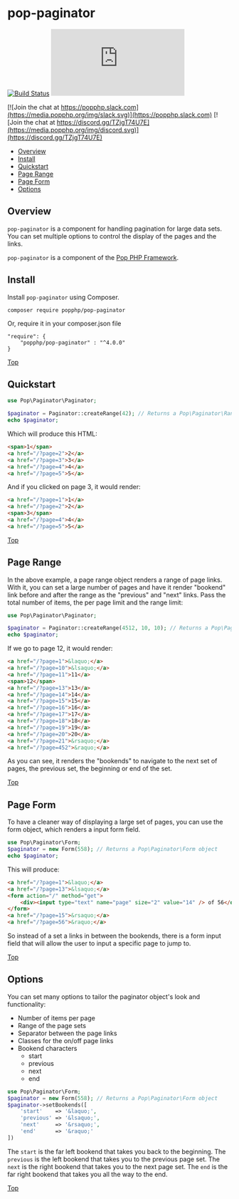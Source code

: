 pop-paginator
=============

[![Build Status](https://github.com/popphp/pop-paginator/workflows/phpunit/badge.svg)](https://github.com/popphp/pop-paginator/actions)
[![Coverage Status](http://cc.popphp.org/coverage.php?comp=pop-paginator)](http://cc.popphp.org/pop-paginator/)

[![Join the chat at https://popphp.slack.com](https://media.popphp.org/img/slack.svg)](https://popphp.slack.com)
[![Join the chat at https://discord.gg/TZjgT74U7E](https://media.popphp.org/img/discord.svg)](https://discord.gg/TZjgT74U7E)

* [Overview](#overview)
* [Install](#install)
* [Quickstart](#quickstart)
* [Page Range](#page-range)
* [Page Form](#page-form)
* [Options](#options)

Overview
--------
`pop-paginator` is a component for handling pagination for large data sets.
You can set multiple options to control the display of the pages and the links.

`pop-paginator` is a component of the [Pop PHP Framework](http://www.popphp.org/).

Install
-------

Install `pop-paginator` using Composer.

    composer require popphp/pop-paginator

Or, require it in your composer.json file

    "require": {
        "popphp/pop-paginator" : "^4.0.0"
    }

[Top](#pop-paginator)

Quickstart
----------

```php
use Pop\Paginator\Paginator;

$paginator = Paginator::createRange(42); // Returns a Pop\Paginator\Range object
echo $paginator;
```

Which will produce this HTML:

```html
<span>1</span>
<a href="/?page=2">2</a>
<a href="/?page=3">3</a>
<a href="/?page=4">4</a>
<a href="/?page=5">5</a>
```

And if you clicked on page 3, it would render:

```html
<a href="/?page=1">1</a>
<a href="/?page=2">2</a>
<span>3</span>
<a href="/?page=4">4</a>
<a href="/?page=5">5</a>
```

[Top](#pop-paginator)

Page Range
----------

In the above example, a page range object renders a range of page links. With it, you can
set a large number of pages and have it render "bookend" link before and after the range
as the "previous" and "next" links. Pass the total number of items, the per page limit and the
range limit:

```php
use Pop\Paginator\Paginator;

$paginator = Paginator::createRange(4512, 10, 10); // Returns a Pop\Paginator\Range object
echo $paginator;
```

If we go to page 12, it would render:

```html
<a href="/?page=1">&laquo;</a>
<a href="/?page=10">&lsaquo;</a>
<a href="/?page=11">11</a>
<span>12</span>
<a href="/?page=13">13</a>
<a href="/?page=14">14</a>
<a href="/?page=15">15</a>
<a href="/?page=16">16</a>
<a href="/?page=17">17</a>
<a href="/?page=18">18</a>
<a href="/?page=19">19</a>
<a href="/?page=20">20</a>
<a href="/?page=21">&rsaquo;</a>
<a href="/?page=452">&raquo;</a>
```

As you can see, it renders the "bookends" to navigate to the next set of pages,
the previous set, the beginning or end of the set.

[Top](#pop-paginator)

Page Form
---------

To have a cleaner way of displaying a large set of pages, you can use the form object,
which renders a input form field.

```php
use Pop\Paginator\Form;
$paginator = new Form(558); // Returns a Pop\Paginator\Form object
echo $paginator;
```

This will produce:

```html
<a href="/?page=1">&laquo;</a>
<a href="/?page=13">&lsaquo;</a>
<form action="/" method="get">
    <div><input type="text" name="page" size="2" value="14" /> of 56</div>
</form>
<a href="/?page=15">&rsaquo;</a>
<a href="/?page=56">&raquo;</a>
```

So instead of a set a links in between the bookends, there is a form input field
that will allow the user to input a specific page to jump to.

[Top](#pop-paginator)

Options
-------

You can set many options to tailor the paginator object's look and functionality:

* Number of items per page
* Range of the page sets
* Separator between the page links
* Classes for the on/off page links
* Bookend characters
    + start
    + previous
    + next
    + end

```php
use Pop\Paginator\Form;
$paginator = new Form(558); // Returns a Pop\Paginator\Form object
$paginator->setBookends([
    'start'    => '&laquo;',
    'previous' => '&lsaquo;',
    'next'     => '&rsaquo;',
    'end'      => '&raquo;'
])
```

The `start` is the far left bookend that takes you back to the beginning.
The `previous` is the left bookend that takes you to the previous page set.
The `next` is the right bookend that takes you to the next page set.
The `end` is the far right bookend that takes you all the way to the end.

[Top](#pop-paginator)
